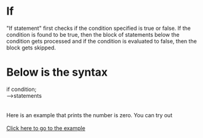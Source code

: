 # If  

"If statement" first checks if the condition specified is true or false. If the condition is found to be true, then the block of statements below the condition gets processed and if the condition is evaluated to false, then the block gets skipped.

# Below is the syntax

if condition;\
-->statements 
\
\
\
Here is an example that prints the number is zero. You can try out\
\
[Click here to go to the example](https://github.com/pythoncoder100/practice/blob/master/If_statement.ipynb)


  
  
